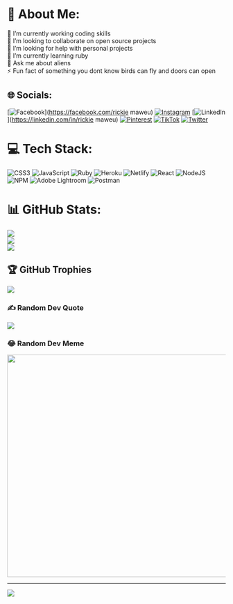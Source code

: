 # 💫 About Me:
🔭 I’m currently working coding skills<br>👯 I’m looking to collaborate on open source projects<br>🤝 I’m looking for help with personal projects<br>🌱 I’m currently learning ruby<br>💬 Ask me about aliens<br>⚡ Fun fact of something you dont know birds can fly and doors can open  


## 🌐 Socials:
[![Facebook](https://img.shields.io/badge/Facebook-%231877F2.svg?logo=Facebook&logoColor=white)](https://facebook.com/rickie maweu) [![Instagram](https://img.shields.io/badge/Instagram-%23E4405F.svg?logo=Instagram&logoColor=white)](https://instagram.com/issa.ranxxs) [![LinkedIn](https://img.shields.io/badge/LinkedIn-%230077B5.svg?logo=linkedin&logoColor=white)](https://linkedin.com/in/rickie maweu) [![Pinterest](https://img.shields.io/badge/Pinterest-%23E60023.svg?logo=Pinterest&logoColor=white)](https://pinterest.com/issa.ranxxs) [![TikTok](https://img.shields.io/badge/TikTok-%23000000.svg?logo=TikTok&logoColor=white)](https://tiktok.com/@issa.ranxxs) [![Twitter](https://img.shields.io/badge/Twitter-%231DA1F2.svg?logo=Twitter&logoColor=white)](https://twitter.com/issa.ranxxs) 

# 💻 Tech Stack:
![CSS3](https://img.shields.io/badge/css3-%231572B6.svg?style=for-the-badge&logo=css3&logoColor=white) ![JavaScript](https://img.shields.io/badge/javascript-%23323330.svg?style=for-the-badge&logo=javascript&logoColor=%23F7DF1E) ![Ruby](https://img.shields.io/badge/ruby-%23CC342D.svg?style=for-the-badge&logo=ruby&logoColor=white) ![Heroku](https://img.shields.io/badge/heroku-%23430098.svg?style=for-the-badge&logo=heroku&logoColor=white) ![Netlify](https://img.shields.io/badge/netlify-%23000000.svg?style=for-the-badge&logo=netlify&logoColor=#00C7B7) ![React](https://img.shields.io/badge/react-%2320232a.svg?style=for-the-badge&logo=react&logoColor=%2361DAFB) ![NodeJS](https://img.shields.io/badge/node.js-6DA55F?style=for-the-badge&logo=node.js&logoColor=white) ![NPM](https://img.shields.io/badge/NPM-%23000000.svg?style=for-the-badge&logo=npm&logoColor=white) ![Adobe Lightroom](https://img.shields.io/badge/Adobe%20Lightroom-31A8FF.svg?style=for-the-badge&logo=Adobe%20Lightroom&logoColor=white) ![Postman](https://img.shields.io/badge/Postman-FF6C37?style=for-the-badge&logo=postman&logoColor=white)
# 📊 GitHub Stats:
![](https://github-readme-stats.vercel.app/api?username=rickie254&theme=radical&hide_border=false&include_all_commits=true&count_private=true)<br/>
![](https://github-readme-streak-stats.herokuapp.com/?user=rickie254&theme=radical&hide_border=false)<br/>
![](https://github-readme-stats.vercel.app/api/top-langs/?username=rickie254&theme=radical&hide_border=false&include_all_commits=true&count_private=true&layout=compact)

## 🏆 GitHub Trophies
![](https://github-profile-trophy.vercel.app/?username=rickie254&theme=radical&no-frame=false&no-bg=false&margin-w=4)

### ✍️ Random Dev Quote
![](https://quotes-github-readme.vercel.app/api?type=horizontal&theme=radical)

### 😂 Random Dev Meme
<img src="https://random-memer.herokuapp.com/" width="512px"/>

---
[![](https://visitcount.itsvg.in/api?id=rickie254&icon=0&color=0)](https://visitcount.itsvg.in)
